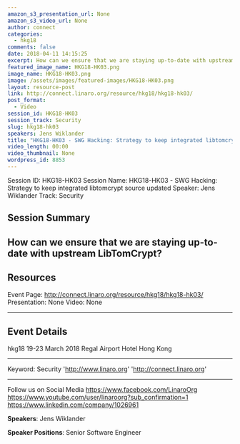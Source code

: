 ```yaml
---
amazon_s3_presentation_url: None
amazon_s3_video_url: None
author: connect
categories:
  - hkg18
comments: false
date: 2018-04-11 14:15:25
excerpt: How can we ensure that we are staying up-to-date with upstream LibTomCrypt?
featured_image_name: HKG18-HK03.png
image_name: HKG18-HK03.png
image: /assets/images/featured-images/HKG18-HK03.png
layout: resource-post
link: http://connect.linaro.org/resource/hkg18/hkg18-hk03/
post_format:
  - Video
session_id: HKG18-HK03
session_track: Security
slug: hkg18-hk03
speakers: Jens Wiklander
title: "HKG18-HK03 - SWG Hacking: Strategy to keep integrated libtomcrypt source updated"
video_length: 00:00
video_thumbnail: None
wordpress_id: 8853
---
```


Session ID: HKG18-HK03
Session Name: HKG18-HK03 - SWG Hacking: Strategy to keep integrated libtomcrypt source updated
Speaker: Jens Wiklander
Track: Security

## Session Summary

## How can we ensure that we are staying up-to-date with upstream LibTomCrypt?

## Resources

Event Page: http://connect.linaro.org/resource/hkg18/hkg18-hk03/
Presentation: None
Video: None

---

## Event Details

hkg18
19-23 March 2018
Regal Airport Hotel Hong Kong

---

Keyword: Security
'http://www.linaro.org'
'http://connect.linaro.org'

---

Follow us on Social Media
https://www.facebook.com/LinaroOrg
https://www.youtube.com/user/linaroorg?sub_confirmation=1
https://www.linkedin.com/company/1026961

**Speakers**: Jens Wiklander

**Speaker Positions**: Senior Software Engineer
